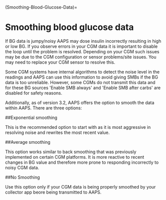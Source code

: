 (Smoothing-Blood-Glucose-Data)=
# Smoothing blood glucose data

If BG data is jumpy/noisy AAPS may dose insulin incorrectly resulting in high or low BG. If you observe errors in your CGM data it is important to disable the loop until the problem is resolved. Depending on your CGM such issues may be due to the CGM configuration or sensor problems/site issues. You may need to replace your CGM sensor to resolve this.

Some CGM systems have internal algorithms to detect the noise level in the readings and AAPS can use this information to avoid giving SMBs if the BG data is too unreliable. However, some CGMs do not transmit this data and for these BG sources 'Enable SMB always' and 'Enable SMB after carbs' are disabled for safety reasons.

Additionally, as of version 3.2, AAPS offers the option to smooth the data within AAPS. There are three options:

##Exponential smoothing

This is the recommended option to start with as it is most aggressive in resolving noise and rewrites the most recent value. 

##Average smoothing

This option works similar to back smoothing that was previously implemented on certain CGM platforms. It is more reactive to recent changes in BG value and therefore more prone to responding incorrectly to noisy CGM data. 

##No Smoothing

Use this option only if your CGM data is being properly smoothed by your collector app beore being transmitted to AAPS. 
